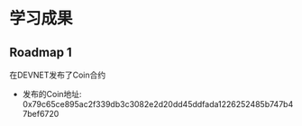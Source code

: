 # 学习成果

## Roadmap 1

在DEVNET发布了Coin合约

- 发布的Coin地址: 0x79c65ce895ac2f339db3c3082e2d20dd45ddfada1226252485b747b47bef6720
